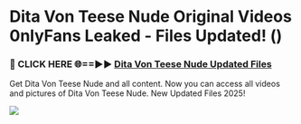 # Dita Von Teese Nude Original Videos 0nlyFans Leaked - Files Updated! ()

<h3>🔴 CLICK HERE 🌐==►► <a href="https://tinyurl.com/2p9ay9w9" rel="nofollow">Dita Von Teese Nude Updated Files</a></h3>

Get Dita Von Teese Nude and all content. Now you can access all videos and pictures of Dita Von Teese Nude. New Updated Files 2025!

[![](https://i.imgur.com/KQgVmj3.gif)](https://tinyurl.com/2p9ay9w9)
